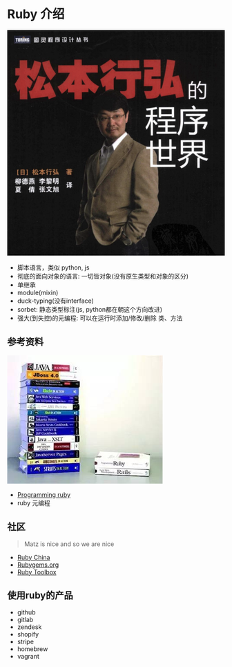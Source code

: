 # Ruby 介绍
![Matz](./images/matz.png)

* 脚本语言，类似 python, js
* 彻底的面向对象的语言: 一切皆对象(没有原生类型和对象的区分)
* 单继承
* module(mixin)
* duck-typing(没有interface)
* sorbet: 静态类型标注(js, python都在朝这个方向改进)
* 强大(到失控)的元编程: 可以在运行时添加/修改/删除 类、方法

## 参考资料
![](./images/ruby-vs-java.jpeg)

* [Programming ruby](https://ruby-doc.com/docs/ProgrammingRuby/)
* ruby 元编程


## 社区

> Matz is nice and so we are nice

* [Ruby China](https://ruby-china.org/)
* [Rubygems.org](https://rubygems.org/)
* [Ruby Toolbox](https://www.ruby-toolbox.com/)


## 使用ruby的产品
* github
* gitlab
* zendesk
* shopify
* stripe
* homebrew
* vagrant
